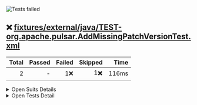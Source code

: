 ![Tests failed](https://img.shields.io/badge/tests-1%20failed%2C%201%20skipped-critical)
## ❌️ <a id='user-content-r0' href='#r0'>fixtures/external/java/TEST-org.apache.pulsar.AddMissingPatchVersionTest.xml</a>
|Total|Passed|Failed|Skipped|Time|
|---:|---:|---:|---:|---:|
|2|-|1❌️|1✖️|116ms|

<details><summary>Open Suits Details</summary>
<p>

|Test suite|Passed|Failed|Skipped|Time|
|:---|---:|---:|---:|---:|
|[org.apache.pulsar.AddMissingPatchVersionTest](#r0s0)|-|1❌️|1✖️|116ms|

</p>
</details>


<details><summary>Open Tests Detail</summary>
<p>

#### ❌️ <a id='user-content-r0s0' href='#r0s0'>org.apache.pulsar.AddMissingPatchVersionTest</a>
```
✖️ testVersionStrings
❌️ testVersionStrings
	java.lang.AssertionError: expected [1.2.1] but found [1.2.0]
```

</p>
</details>
